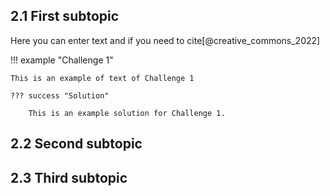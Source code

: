 ## 2.1 First subtopic
Here you can enter text and if you need to cite[@creative_commons_2022]

!!! example "Challenge 1"

    This is an example of text of Challenge 1

    ??? success "Solution"

        This is an example solution for Challenge 1.


## 2.2 Second subtopic

## 2.3 Third subtopic
